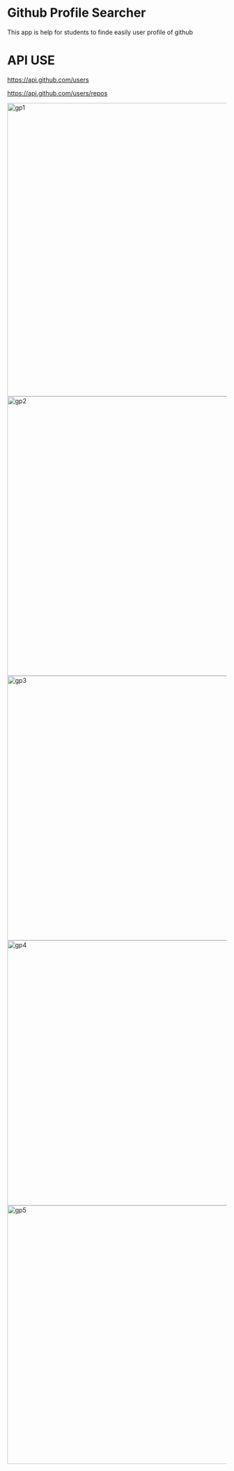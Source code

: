 # Github Profile Searcher
This app is help for students to finde easily user profile of github

# API USE
 https://api.github.com/users
 
 https://api.github.com/users/repos

 <img width="673" alt="gp1" src="https://user-images.githubusercontent.com/55138445/187054846-3d440378-cd85-41b5-937d-f58bd29de9a9.png">
 
<img width="641" alt="gp2" src="https://user-images.githubusercontent.com/55138445/187054851-857c7197-d1c4-461a-b931-78a5dd9fe84b.png">

<img width="607" alt="gp3" src="https://user-images.githubusercontent.com/55138445/187054852-b82c8b6e-2c0b-44fc-948e-a74bef2a541a.png">

<img width="608" alt="gp4" src="https://user-images.githubusercontent.com/55138445/187054854-4b41dc90-8a16-411b-aa47-75daa5555aa8.png">

<img width="593" alt="gp5" src="https://user-images.githubusercontent.com/55138445/187054855-356bbbe4-0136-46f9-bafb-98ab90a82226.png">
